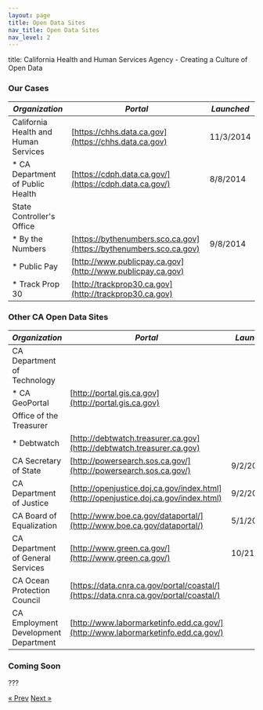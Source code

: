 ```yaml
---
layout: page
title: Open Data Sites
nav_title: Open Data Sites
nav_level: 2
---
```


title: California Health and Human Services Agency - Creating a Culture of Open Data

### Our Cases

*Organization* | *Portal* | *Launched*
---|---|---
California Health and Human Services | [https://chhs.data.ca.gov](https://chhs.data.ca.gov) | 11/3/2014
* CA Department of Public Health | [https://cdph.data.ca.gov/](https://cdph.data.ca.gov/) | 8/8/2014
State Controller's Office | 
* By the Numbers | [https://bythenumbers.sco.ca.gov](https://bythenumbers.sco.ca.gov) | 9/8/2014
* Public Pay | [http://www.publicpay.ca.gov](http://www.publicpay.ca.gov) |
* Track Prop 30 | [http://trackprop30.ca.gov](http://trackprop30.ca.gov) |


### Other CA Open Data Sites

*Organization* | *Portal* | *Launched*
---|---|---
CA Department of Technology | |
* CA GeoPortal | [http://portal.gis.ca.gov](http://portal.gis.ca.gov) | 
Office of the Treasurer | |
* Debtwatch | [http://debtwatch.treasurer.ca.gov](http://debtwatch.treasurer.ca.gov) | 
CA Secretary of State | [http://powersearch.sos.ca.gov/](http://powersearch.sos.ca.gov/) | 9/2/2015
CA Department of Justice | [http://openjustice.doj.ca.gov/index.html](http://openjustice.doj.ca.gov/index.html) | 9/2/2015
CA Board of Equalization | [http://www.boe.ca.gov/dataportal/](http://www.boe.ca.gov/dataportal/) | 5/1/204
CA Department of General Services | [http://www.green.ca.gov/](http://www.green.ca.gov/) | 10/21/2015
CA Ocean Protection Council | [https://data.cnra.ca.gov/portal/coastal/](https://data.cnra.ca.gov/portal/coastal/)
CA Employment Development Department | [http://www.labormarketinfo.edd.ca.gov/](http://www.labormarketinfo.edd.ca.gov/)

### Coming Soon
???

<!-- Pagination -->
<div class="pagination">
  <a class="pagination-item older" href="{{ site.baseurl }}/index">&laquo; Prev</a>
  <a class="pagination-item newer" href="{{ site.baseurl }}/02-CHSS-Case-Study">Next &raquo;</a>
</div>
